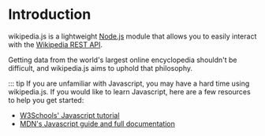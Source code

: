 # Introduction

wikipedia.js is a lightweight [Node.js](https://nodejs.org) module that allows you to easily interact with the [Wikipedia REST API](https://en.wikipedia.org/api/rest_v1/#/).

Getting data from the world's largest online encyclopedia shouldn't be difficult, and wikipedia.js aims to uphold that philosophy.

::: tip
If you are unfamiliar with Javascript, you may have a hard time using wikipedia.js. If you would like to learn Javascript, here are a few resources to help you get started:

- [W3Schools' Javascript tutorial](https://www.w3schools.com/js/default.asp)
- [MDN's Javascript guide and full documentation](https://developer.mozilla.org/en-US/docs/Web/JavaScript)